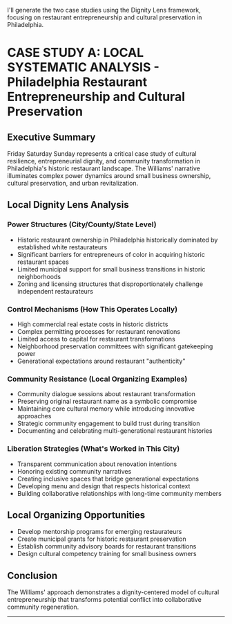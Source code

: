 I'll generate the two case studies using the Dignity Lens framework, focusing on restaurant entrepreneurship and cultural preservation in Philadelphia.

# CASE STUDY A: LOCAL SYSTEMATIC ANALYSIS - Philadelphia Restaurant Entrepreneurship and Cultural Preservation

## Executive Summary
Friday Saturday Sunday represents a critical case study of cultural resilience, entrepreneurial dignity, and community transformation in Philadelphia's historic restaurant landscape. The Williams' narrative illuminates complex power dynamics around small business ownership, cultural preservation, and urban revitalization.

## Local Dignity Lens Analysis

### Power Structures (City/County/State Level)
- Historic restaurant ownership in Philadelphia historically dominated by established white restaurateurs
- Significant barriers for entrepreneurs of color in acquiring historic restaurant spaces
- Limited municipal support for small business transitions in historic neighborhoods
- Zoning and licensing structures that disproportionately challenge independent restaurateurs

### Control Mechanisms (How This Operates Locally)
- High commercial real estate costs in historic districts
- Complex permitting processes for restaurant renovations
- Limited access to capital for restaurant transformations
- Neighborhood preservation committees with significant gatekeeping power
- Generational expectations around restaurant "authenticity"

### Community Resistance (Local Organizing Examples)
- Community dialogue sessions about restaurant transformation
- Preserving original restaurant name as a symbolic compromise
- Maintaining core cultural memory while introducing innovative approaches
- Strategic community engagement to build trust during transition
- Documenting and celebrating multi-generational restaurant histories

### Liberation Strategies (What's Worked in This City)
- Transparent communication about renovation intentions
- Honoring existing community narratives
- Creating inclusive spaces that bridge generational expectations
- Developing menu and design that respects historical context
- Building collaborative relationships with long-time community members

## Local Organizing Opportunities
- Develop mentorship programs for emerging restaurateurs
- Create municipal grants for historic restaurant preservation
- Establish community advisory boards for restaurant transitions
- Design cultural competency training for small business owners

## Conclusion
The Williams' approach demonstrates a dignity-centered model of cultural entrepreneurship that transforms potential conflict into collaborative community regeneration.

---